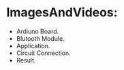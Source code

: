 # ImagesAndVideos:
* Ardiuno Board.
* Blutooth Module.
* Application.
* Circuit Connection.
* Result.

